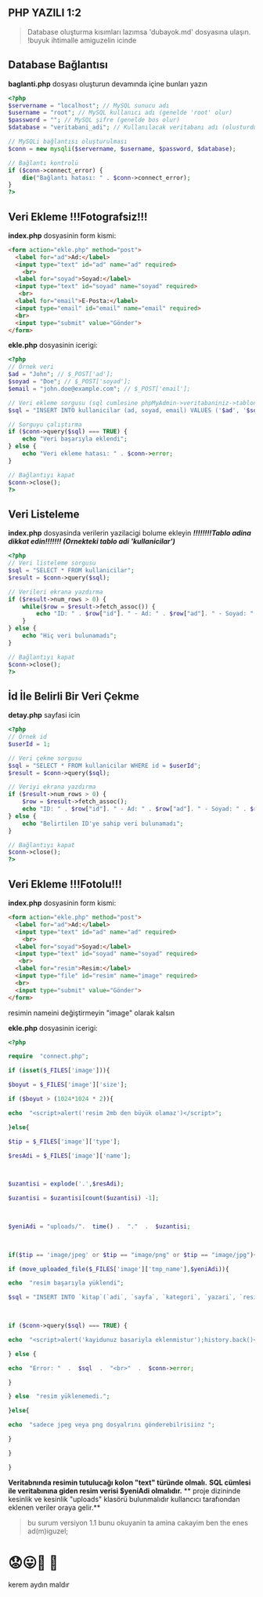
## PHP YAZILI 1:2

> Database oluşturma kısımları lazımsa 'dubayok.md' dosyasına ulaşın. !buyuk ihtimalle amiguzelin icinde

## Database Bağlantısı 
**baglanti.php** dosyası oluşturun devamında içine bunları yazın
```php
<?php
$servername = "localhost"; // MySQL sunucu adı
$username = "root"; // MySQL kullanıcı adı (genelde 'root' olur)
$password = ""; // MySQL şifre (genelde bos olur)
$database = "veritabani_adi"; // Kullanılacak veritabanı adı (olusturdugunuz veritabani adi)

// MySQLi bağlantısı oluşturulması
$conn = new mysqli($servername, $username, $password, $database);

// Bağlantı kontrolü
if ($conn->connect_error) {
    die("Bağlantı hatası: " . $conn->connect_error);
}
?>

```
## Veri Ekleme !!!Fotografsiz!!!
**index.php** dosyasinin form kismi:
```html
<form action="ekle.php" method="post">
  <label for="ad">Ad:</label> 
  <input type="text" id="ad" name="ad" required>
    <br>
  <label for="soyad">Soyad:</label>
  <input type="text" id="soyad" name="soyad" required>
   <br>  
  <label for="email">E-Posta:</label>  
  <input type="email" id="email" name="email" required>  
  <br>  
  <input type="submit" value="Gönder">  
</form>
```


**ekle.php** dosyasinin icerigi:
```php
<?php
// Örnek veri
$ad = "John"; // $_POST['ad'];
$soyad = "Doe"; // $_POST['soyad'];
$email = "john.doe@example.com"; // $_POST['email'];

// Veri ekleme sorgusu (sql cumlesine phpMyAdmin->veritabaniniz->tablonuz->sql->insert adresinden ulasabilirisniz)
$sql = "INSERT INTO kullanicilar (ad, soyad, email) VALUES ('$ad', '$soyad', '$email')";

// Sorguyu çalıştırma
if ($conn->query($sql) === TRUE) {
    echo "Veri başarıyla eklendi"; 
} else {
    echo "Veri ekleme hatası: " . $conn->error;
}

// Bağlantıyı kapat
$conn->close();
?>


```
## Veri Listeleme
**index.php** dosyasinda verilerin yazilacigi bolume ekleyin
***!!!!!!!!Tablo adina dikkat edin!!!!!!! (Ornekteki tablo adi 'kullanicilar')***
```php
<?php
// Veri listeleme sorgusu
$sql = "SELECT * FROM kullanicilar";
$result = $conn->query($sql);

// Verileri ekrana yazdırma
if ($result->num_rows > 0) {
    while($row = $result->fetch_assoc()) {
        echo "ID: " . $row["id"]. " - Ad: " . $row["ad"]. " - Soyad: " . $row["soyad"]. " - Email: " . $row["email"]. "<br>";
    }
} else {
    echo "Hiç veri bulunamadı";
}

// Bağlantıyı kapat
$conn->close();
?>

```
## İd İle Belirli Bir Veri Çekme
**detay.php** sayfasi icin
```php
<?php
// Örnek id
$userId = 1;

// Veri çekme sorgusu
$sql = "SELECT * FROM kullanicilar WHERE id = $userId";
$result = $conn->query($sql);

// Veriyi ekrana yazdırma
if ($result->num_rows > 0) {
    $row = $result->fetch_assoc();
    echo "ID: " . $row["id"]. " - Ad: " . $row["ad"]. " - Soyad: " . $row["soyad"]. " - Email: " . $row["email"]; //verilerinizi bu bicimde istediginiz yere yazabilirsiniz yazmak istediginiz yere php etiketi acin ve echo ile $row["<tablodaki kolon adi>"]
} else {
    echo "Belirtilen ID'ye sahip veri bulunamadı";
}

// Bağlantıyı kapat
$conn->close();
?>
```


## Veri Ekleme !!!Fotolu!!!
**index.php** dosyasinin form kismi:
```html
<form action="ekle.php" method="post">
  <label for="ad">Ad:</label> 
  <input type="text" id="ad" name="ad" required>
    <br>
  <label for="soyad">Soyad:</label>
  <input type="text" id="soyad" name="soyad" required>
   <br>  
  <label for="resim">Resim:</label>  
  <input type="file" id="resim" name="image" required>  
  <br>  
  <input type="submit" value="Gönder">  
</form>
```
resimin nameini değiştirmeyin "image" olarak kalsın

**ekle.php** dosyasinin icerigi:
```php
<?php

require  "connect.php";

if (isset($_FILES['image'])){

$boyut = $_FILES['image']['size'];

if ($boyut > (1024*1024 * 2)){

echo  "<script>alert('resim 2mb den büyük olamaz')</script>";

}else{

$tip = $_FILES['image']['type'];

$resAdi = $_FILES['image']['name'];

  

$uzantisi = explode('.',$resAdi);

$uzantisi = $uzantisi[count($uzantisi) -1];

  

$yeniAdi = "uploads/".  time() .  "."  .  $uzantisi;

  

if($tip == 'image/jpeg' or $tip == "image/png" or $tip == "image/jpg"){

if (move_uploaded_file($_FILES['image']['tmp_name'],$yeniAdi)){

echo  "resim başarıyla yüklendi";

$sql = "INSERT INTO `kitap`(`adi`, `sayfa`, `kategori`, `yazari`, `resim`) VALUES ('".$_POST['name']."','".$_POST['page']."','".$_POST['category']."','".$_POST['author']."','".$yeniAdi."')";

  

if ($conn->query($sql) === TRUE) {

echo  "<script>alert('kayidunuz basariyla eklenmistur');history.back()</script>";

} else {

echo  "Error: "  .  $sql  .  "<br>"  .  $conn->error;

}

} else  "resim yüklenemedi.";

}else{

echo  "sadece jpeg veya png dosyalrını gönderebilrisiinz ";

}

}

}
```
**Veritabnında resimin tutulucağı kolon "text" türünde olmalı.**
**SQL cümlesi ile veritabınına giden resim verisi $yeniAdi olmalıdır.**
** proje dizininde kesinlik ve kesinlik "uploads" klasörü bulunmalıdır kullancıcı tarafıondan eklenen veriler oraya gelir.**

>bu surum versiyon 1.1 bunu okuyanin ta amina cakayim ben the enes ad(m)iguzel; 
# 😟😛👣  💩
kerem aydın maldır
